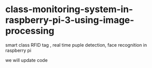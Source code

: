 # class-monitoring-system-in-raspberry-pi-3-using-image-processing
smart class
RFID tag , real time puple detection, face recognition  in raspberry pi

we will update code  
